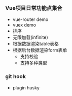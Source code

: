 ### Vue项目日常功能点集合

- vue-router demo
- vuex demo
- 排序
- 无限加载(infinite)
- 根据数据渲染table表格 
- 根据后台数据渲染form表单
  - 支持校验
  - 支持多种类型


### git hook
- plugin husky